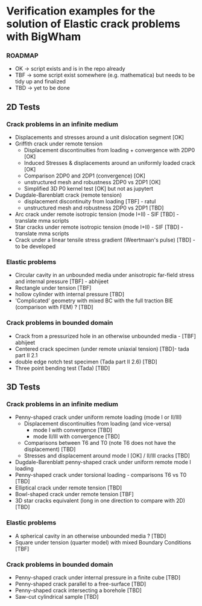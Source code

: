 # Verification examples for the solution of Elastic crack problems with BigWham
### ROADMAP

- OK -> script exists and is in the repo already
- TBF -> some script exist somewhere (e.g. mathematica) but needs to be tidy up and finalized
- TBD -> yet to be done 

## 2D Tests

### Crack problems in an infinite medium 
+ Displacements and stresses around a unit dislocation segment [OK]
 + Griffith crack under remote tension
    - Displacement discontinuities from loading + convergence with 2DP0  [OK]  
    - Induced Stresses & displacements around an uniformly loaded crack  [OK]
    - Comparison 2DP0 and 2DP1 (convergence) [OK]  
    - unstructured mesh and robustness 2DP0 vs 2DP1 [OK]  
    - Simplified 3D P0 kernel test [OK] but not as jupytert
 + Dugdale-Barenblatt crack (remote tension)
    - displacement discontinuity from loading [TBF] - ratul
    - unstructured mesh and robustness 2DP0 vs 2DP1 [TBD]  
+ Arc crack under remote isotropic tension (mode I+II) - SIF  [TBD] - translate mma scripts
+ Star cracks under remote isotropic tension (mode I+II) - SIF [TBD] - translate mma scripts
+ Crack under a linear tensile stress gradient (Weertmaan's pulse) [TBD] - to be developed

### Elastic problems 
+ Circular cavity in an unbounded media under anisotropic far-field stress and internal pressure [TBF] - abhijeet 
+ Rectangle under tension  [TBF]
+ hollow cylinder with internal pressure [TBD] 
+ 'Complicated' geometry with mixed BC with the full traction BIE (comparison with FEM)  ? [TBD]

### Crack problems in bounded domain
+ Crack from a pressurized hole in an otherwise unbounded media - [TBF] abhijeet
+ Centered crack specimen (under remote uniaxial tension) [TBD]- tada part II 2.1 
+ double edge notch test specimen (Tada part II 2.6) [TBD]
+ Three point bending test (Tada) [TBD]


## 3D Tests

### Crack problems in an infinite medium
+ Penny-shaped crack under uniform remote loading (mode I or II/III)
    - Displacement discontinuities from loading (and vice-versa) 
        - mode I   with convergence     [TBD]
        - mode II/III  with convergence [TBD]
    - Comparisons between T6 and T0 (note T6 does not have the displacement) [TBD]
    - Stresses and displacement around mode I [OK] / II/III cracks [TBD]
+ Dugdale-Barenblatt penny-shaped crack under uniform remote mode I loading 
+ Penny-shaped crack under torsional loading 
        - comparisons T6 vs T0 [TBD]
+ Elliptical crack under remote tension [TBD]
+ Bowl-shaped crack under remote tension  [TBF]
+ 3D star cracks equivalent (long in one direction to compare with 2D) [TBD]

### Elastic problems 
+ A spherical cavity in an otherwise unbounded media ?   [TBD]
+ Square under tension (quarter model) with mixed Boundary Conditions [TBF]


### Crack problems in bounded domain
+ Penny-shaped crack under internal pressure in a finite cube  [TBD]
+ Penny-shaped crack parallel to a free-surface [TBD]
+ Penny-shaped crack intersecting a borehole [TBD]
+ Saw-cut cylindrical sample [TBD]


